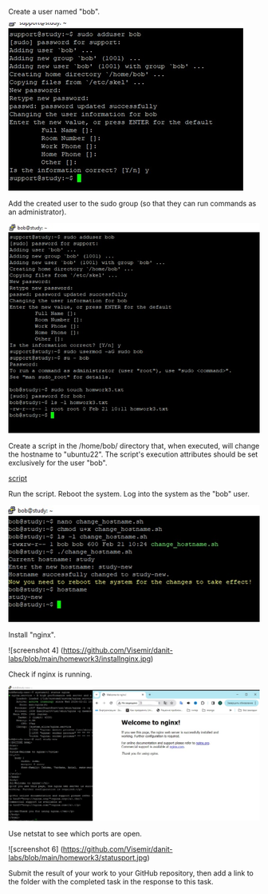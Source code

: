 Create a user named "bob". 

![screenshot 1](https://github.com/Visemir/danit-labs/blob/main/homework3/adduser.jpg)

Add the created user to the sudo group (so that they can run commands as an
administrator). 

![screenshot 2](https://github.com/Visemir/danit-labs/blob/main/homework3/adduserandsudo.jpg)

Create a script in the /home/bob/ directory that, when executed, will change the 
hostname to "ubuntu22". The script's execution attributes should be set exclusively for the user "bob". 

[script ](https://github.com/Visemir/danit-labs/blob/main/homework3/change_hostname.sh)

Run the script. Reboot the system. Log into the system as the "bob"
user. 

![screenshot 3](https://github.com/Visemir/danit-labs/blob/main/homework3/hostname.jpg)

Install "nginx". 

![screenshot 4] (https://github.com/Visemir/danit-labs/blob/main/homework3/installnginx.jpg)

Check if nginx is running. 

![screenshot 5](https://github.com/Visemir/danit-labs/blob/main/homework3/statusnginx.jpg)

Use netstat to see which ports are open. 

![screenshot 6] (https://github.com/Visemir/danit-labs/blob/main/homework3/statusport.jpg)


Submit the result of your work to your GitHub repository, then add a link to the
folder with the completed task in the response to this task.
